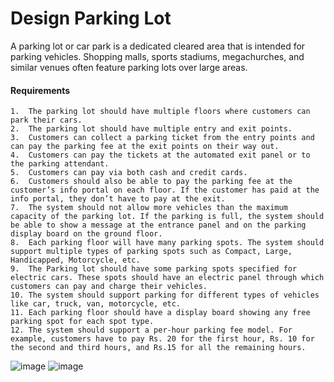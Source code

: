 
# Design Parking Lot

A parking lot or car park is a dedicated cleared area that is intended for parking vehicles. Shopping malls, sports stadiums, megachurches, and similar venues often feature parking lots over large areas.

#### Requirements
```
1.	The parking lot should have multiple floors where customers can park their cars.
2.	The parking lot should have multiple entry and exit points.
3.	Customers can collect a parking ticket from the entry points and can pay the parking fee at the exit points on their way out.
4.	Customers can pay the tickets at the automated exit panel or to the parking attendant.
5.	Customers can pay via both cash and credit cards.
6.	Customers should also be able to pay the parking fee at the customer’s info portal on each floor. If the customer has paid at the info portal, they don’t have to pay at the exit.
7.	The system should not allow more vehicles than the maximum capacity of the parking lot. If the parking is full, the system should be able to show a message at the entrance panel and on the parking display board on the ground floor.
8.	Each parking floor will have many parking spots. The system should support multiple types of parking spots such as Compact, Large, Handicapped, Motorcycle, etc.
9.	The Parking lot should have some parking spots specified for electric cars. These spots should have an electric panel through which customers can pay and charge their vehicles.
10.	The system should support parking for different types of vehicles like car, truck, van, motorcycle, etc.
11.	Each parking floor should have a display board showing any free parking spot for each spot type.
12.	The system should support a per-hour parking fee model. For example, customers have to pay Rs. 20 for the first hour, Rs. 10 for the second and third hours, and Rs.15 for all the remaining hours.
```

![image](https://user-images.githubusercontent.com/8271393/126473247-4f8c7fee-32b3-432a-8c02-f7962681d100.png)
![image](https://user-images.githubusercontent.com/8271393/126473268-178ed7d7-f388-4c6e-af13-9d5e7ee94221.png)
